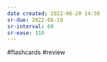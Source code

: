 ```yaml
---
date created: 2022-06-20 14:50
sr-due: 2022-08-19
sr-interval: 60
sr-ease: 310
---
```


#flashcards
#review
